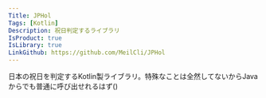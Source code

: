 ```yaml
---
Title: JPHol
Tags: [Kotlin]
Description: 祝日判定するライブラリ
IsProduct: true
IsLibrary: true
LinkGithub: https://github.com/MeilCli/JPHol
---
```


日本の祝日を判定するKotlin製ライブラリ。特殊なことは全然してないからJavaからでも普通に呼び出せれるはず()